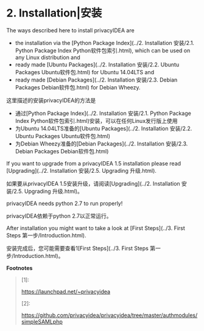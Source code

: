 # 2. Installation|安装

The ways described here to install privacyIDEA are

* the installation via the [Python Package Index](../2. Installation 安装/2.1. Python Package Index Python软件包索引.html), which can be used on any Linux distribution and
* ready made [Ubuntu Packages](../2. Installation 安装/2.2. Ubuntu Packages Ubuntu软件包.html) for Ubuntu 14.04LTS and
* ready made [Debian Packages](../2. Installation 安装/2.3. Debian Packages Debian软件包.html) for Debian Wheezy.

这里描述的安装privacyIDEA的方法是

* 通过[Python Package Index](../2. Installation 安装/2.1. Python Package Index Python软件包索引.html)安装，可以在任何Linux发行版上使用
* 为Ubuntu 14.04LTS准备的[Ubuntu Packages](../2. Installation 安装/2.2. Ubuntu Packages Ubuntu软件包.html)
* 为Debian Wheezy准备的[Debian Packages](../2. Installation 安装/2.3. Debian Packages Debian软件包.html)

If you want to upgrade from a privacyIDEA 1.5 installation please read [Upgrading](../2. Installation 安装/2.5. Upgrading 升级.html).

如果要从privacyIDEA 1.5安装升级，请阅读[Upgrading](../2. Installation 安装/2.5. Upgrading 升级.html)。

privacyIDEA needs python 2.7 to run properly!

privacyIDEA依赖于python 2.7以正常运行。

After installation you might want to take a look at [First Steps](../3. First Steps 第一步/Introduction.html).

安装完成后，您可能需要查看1[First Steps](../3. First Steps 第一步/Introduction.html)。

**Footnotes**

> [1]:
> 
> <https://launchpad.net/~privacyidea>
> 
> [2]:
> 
> <https://github.com/privacyidea/privacyidea/tree/master/authmodules/simpleSAMLphp>